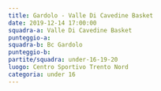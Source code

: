```yaml
---
title: Gardolo - Valle Di Cavedine Basket
date: 2019-12-14 17:00:00
squadra-a: Valle Di Cavedine Basket
punteggio-a: 
squadra-b: Bc Gardolo
punteggio-b: 
partite/squadra: under-16-19-20
luogo: Centro Sportivo Trento Nord
categoria: under 16
---
```

